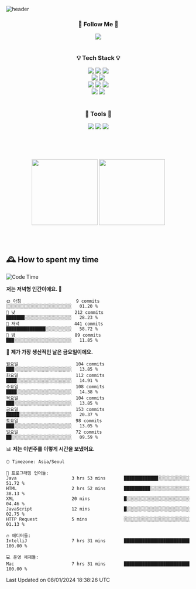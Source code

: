 ![header](https://capsule-render.vercel.app/api?type=waving&color=0:FFE29F,50:FFA99F,100:FF719A&height=300&fontAlignY=40&section=header&text=sung%20eun&fontSize=80&fontColor=FFFFFF)

<div align="center">
	<h3>🐹  Follow Me  🐹</h3>
	<a href="https://velog.io/@saeun05" target="_blank"><img src="https://img.shields.io/badge/Velog-20C997?style=flat&logo=velog&logoColor=white"/></a><br><br>
	<h3>💡  Tech Stack  💡</h3>
	<img src="https://img.shields.io/badge/Java-0078D4?style=flat"/>
	<img src="https://img.shields.io/badge/Spring-6DB33F?style=flat&logo=spring&logoColor=white"/>
	<img src="https://img.shields.io/badge/SpringBoot-6DB33F?style=flat&logo=springboot&logoColor=white"/><br>
	<img src="https://img.shields.io/badge/SpringJPA-6DB33F?style=flat&logo=SpringJPA&logoColor=white"/>
	<img src="https://img.shields.io/badge/Querydsl-428BCA?style=flat&logo=Querydsl&logoColor=white"/><br>
	<img src="https://img.shields.io/badge/HTML5-E34F26?style=flat&logo=html5&logoColor=white"/>
	<img src="https://img.shields.io/badge/CSS3-1572B6?style=flat&logo=css3&logoColor=white"/>
	<img src="https://img.shields.io/badge/jQuery-0769AD?style=flat&logo=jquery&logoColor=white"/><br>
	<img src="https://img.shields.io/badge/MySQL-4479A1?style=flat&logo=mysql&logoColor=white"/>
	<img src="https://img.shields.io/badge/oracle-F80000?style=flat&logo=oracle&logoColor=white"/><br><br>
	<h3>🔦  Tools  🔦</h3>
	<img src="https://img.shields.io/badge/intelliJ IDEA-000000?style=flat&logo=intellijidea&logoColor=white"/>
	<img src="https://img.shields.io/badge/Notion-F9DC3E?style=flat&logo=notion&logoColor=white"/>
	<img src="https://img.shields.io/badge/Git-F05032?style=flat&logo=git&logoColor=white"/><br><br>
</div>

<br><br>

<div align="center">
  <img style="height:180px" src="https://github-readme-stats.vercel.app/api?username=sungeunn&show_icons=true&theme=omni&locale=kr"/>
  <img style="height:180px" src="https://github-readme-stats.vercel.app/api/top-langs/?username=sungeunn&theme=omni&layout=compact&locale=kr"/>
</div>

<br><br>

## 🕰 How to spent my time
<!--START_SECTION:waka-->
![Code Time](http://img.shields.io/badge/Code%20Time-342%20hrs%2047%20mins-blue)

**저는 저녁형 인간이에요. 🦉** 

```text
🌞 아침                     9 commits           ░░░░░░░░░░░░░░░░░░░░░░░░░   01.20 % 
🌆 낮　                     212 commits         ███████░░░░░░░░░░░░░░░░░░   28.23 % 
🌃 저녁                     441 commits         ███████████████░░░░░░░░░░   58.72 % 
🌙 밤　                     89 commits          ███░░░░░░░░░░░░░░░░░░░░░░   11.85 % 
```
📅 **제가 가장 생산적인 날은 금요일이에요.** 

```text
월요일                      104 commits         ███░░░░░░░░░░░░░░░░░░░░░░   13.85 % 
화요일                      112 commits         ████░░░░░░░░░░░░░░░░░░░░░   14.91 % 
수요일                      108 commits         ████░░░░░░░░░░░░░░░░░░░░░   14.38 % 
목요일                      104 commits         ███░░░░░░░░░░░░░░░░░░░░░░   13.85 % 
금요일                      153 commits         █████░░░░░░░░░░░░░░░░░░░░   20.37 % 
토요일                      98 commits          ███░░░░░░░░░░░░░░░░░░░░░░   13.05 % 
일요일                      72 commits          ██░░░░░░░░░░░░░░░░░░░░░░░   09.59 % 
```


📊 **저는 이번주를 이렇게 시간을 보냈어요.** 

```text
🕑︎ Timezone: Asia/Seoul

💬 프로그래밍 언어들: 
Java                     3 hrs 53 mins       █████████████░░░░░░░░░░░░   51.72 % 
HTML                     2 hrs 52 mins       ██████████░░░░░░░░░░░░░░░   38.13 % 
XML                      20 mins             █░░░░░░░░░░░░░░░░░░░░░░░░   04.46 % 
JavaScript               12 mins             █░░░░░░░░░░░░░░░░░░░░░░░░   02.75 % 
HTTP Request             5 mins              ░░░░░░░░░░░░░░░░░░░░░░░░░   01.13 % 

🔥 에디터들: 
IntelliJ                 7 hrs 31 mins       █████████████████████████   100.00 % 

💻 운영 체제들: 
Mac                      7 hrs 31 mins       █████████████████████████   100.00 % 
```


 Last Updated on 08/01/2024 18:38:26 UTC
<!--END_SECTION:waka-->
